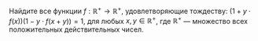 Найдите все функции $f: \mathbb{R}^+\to \mathbb{R} ^+$, удовлетворяющие тождеству: $\left( {1 + y \cdot f(x)} \right)\left( {1 - y \cdot f(x + y)} \right) = 1,$
для любых $x, y \in \mathbb{R}^+$, где $\mathbb{R}^+$ — множество всех положительных действительных чисел.